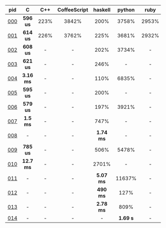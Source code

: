 pid | C | C++ | CoffeeScript | haskell | python | ruby | rust 
 :---: | :---: | :---: | :---: | :---: | :---: | :---: | :---:
[000](0/0/0) | **596 us** | 223% | 3842% | 200% | 3758% | 2953% | 1243%
[001](0/0/1) | **614 us** | 226% | 3762% | 225% | 3681% | 2932% | 1192%
[002](0/0/2) | **608 us** | - | - | 202% | 3734% | - | 1209%
[003](0/0/3) | **621 us** | - | - | 246% | - | - | -
[004](0/0/4) | **3.16 ms** | - | - | 110% | 6835% | - | -
[005](0/0/5) | **595 us** | - | - | 200% | - | - | -
[006](0/0/6) | **579 us** | - | - | 197% | 3921% | - | -
[007](0/0/7) | **1.5 ms** | - | - | 747% | - | - | -
[008](0/0/8) | - | - | - | **1.74 ms** | - | - | -
[009](0/0/9) | **785 us** | - | - | 506% | 5478% | - | -
[010](0/1/0) | **12.7 ms** | - | - | 2701% | - | - | -
[011](0/1/1) | - | - | - | **5.07 ms** | 11637% | - | -
[012](0/1/2) | - | - | - | **490 ms** | 127% | - | -
[013](0/1/3) | - | - | - | **2.78 ms** | 809% | - | -
[014](0/1/4) | - | - | - | - | **1.69 s** | - | -

